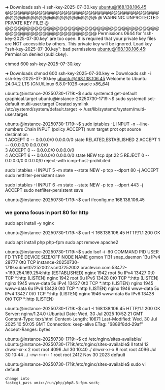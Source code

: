 ➜  Downloads ssh -i ssh-key-2025-07-30.key ubuntu@168.138.106.45
@@@@@@@@@@@@@@@@@@@@@@@@@@@@@@@@@@@@@@@@@@@@@@@@@@@@@@@@@@@
@         WARNING: UNPROTECTED PRIVATE KEY FILE!          @
@@@@@@@@@@@@@@@@@@@@@@@@@@@@@@@@@@@@@@@@@@@@@@@@@@@@@@@@@@@
Permissions 0644 for 'ssh-key-2025-07-30.key' are too open.
It is required that your private key files are NOT accessible by others.
This private key will be ignored.
Load key "ssh-key-2025-07-30.key": bad permissions
ubuntu@168.138.106.45: Permission denied (publickey).

chmod 600 ssh-key-2025-07-30.key

➜  Downloads chmod 600 ssh-key-2025-07-30.key
➜  Downloads ssh -i ssh-key-2025-07-30.key ubuntu@168.138.106.45
Welcome to Ubuntu 24.04.2 LTS (GNU/Linux 6.8.0-1026-oracle x86_64)

ubuntu@instance-20250730-1719:~$ sudo systemctl get-default
graphical.target
ubuntu@instance-20250730-1719:~$ sudo systemctl set-default multi-user.target
Created symlink /etc/systemd/system/default.target → /usr/lib/systemd/system/multi-user.target.

ubuntu@instance-20250730-1719:~$ sudo iptables -L INPUT -n --line-numbers
Chain INPUT (policy ACCEPT)
num  target     prot opt source               destination         
1    ACCEPT     0    --  0.0.0.0/0            0.0.0.0/0            state RELATED,ESTABLISHED
2    ACCEPT     1    --  0.0.0.0/0            0.0.0.0/0           
3    ACCEPT     0    --  0.0.0.0/0            0.0.0.0/0           
4    ACCEPT     6    --  0.0.0.0/0            0.0.0.0/0            state NEW tcp dpt:22
5    REJECT     0    --  0.0.0.0/0            0.0.0.0/0            reject-with icmp-host-prohibited


sudo iptables -I INPUT 5 -m state --state NEW -p tcp --dport 80 -j ACCEPT
sudo netfilter-persistent save

sudo iptables -I INPUT 6 -m state --state NEW -p tcp --dport 443 -j ACCEPT
sudo netfilter-persistent save

ubuntu@instance-20250730-1719:~$ curl ifconfig.me
168.138.106.45

### we gonna focus in port 80 for http
sudo apt install -y nginx

ubuntu@instance-20250730-1719:~$ curl -I 168.138.106.45
HTTP/1.1 200 OK

sudo apt install php php-fpm
sudo apt remove apache2

ubuntu@instance-20250730-1719:~$ sudo lsof -i :80
COMMAND  PID        USER   FD   TYPE DEVICE SIZE/OFF NODE NAME
gomon   1131 snap_daemon   13u  IPv4  28777      0t0  TCP instance-20250730-1719.subnet07252002.vcn07252002.oraclevcn.com:53472->169.254.169.254:http (ESTABLISHED)
nginx   1942        root    5u  IPv4  13427      0t0  TCP *:http (LISTEN)
nginx   1942        root    6u  IPv6  13428      0t0  TCP *:http (LISTEN)
nginx   1945    www-data    5u  IPv4  13427      0t0  TCP *:http (LISTEN)
nginx   1945    www-data    6u  IPv6  13428      0t0  TCP *:http (LISTEN)
nginx   1946    www-data    5u  IPv4  13427      0t0  TCP *:http (LISTEN)
nginx   1946    www-data    6u  IPv6  13428      0t0  TCP *:http (LISTEN)

ubuntu@instance-20250730-1719:~$ curl -I 168.138.106.45
HTTP/1.1 200 OK
Server: nginx/1.24.0 (Ubuntu)
Date: Wed, 30 Jul 2025 10:52:21 GMT
Content-Type: text/html
Content-Length: 10671
Last-Modified: Wed, 30 Jul 2025 10:50:05 GMT
Connection: keep-alive
ETag: "6889f8dd-29af"
Accept-Ranges: bytes

ubuntu@instance-20250730-1719:~$ cd /etc/nginx/sites-available/
ubuntu@instance-20250730-1719:/etc/nginx/sites-available$ ll
total 12
drwxr-xr-x 2 root root 4096 Jul 30 10:40 ./
drwxr-xr-x 8 root root 4096 Jul 30 10:44 ../
-rw-r--r-- 1 root root 2412 Nov 30  2023 default

ubuntu@instance-20250730-1719:/etc/nginx/sites-available$ sudo vi default 
```
change into
fastcgi_pass unix:/run/php/php8.3-fpm.sock;
```